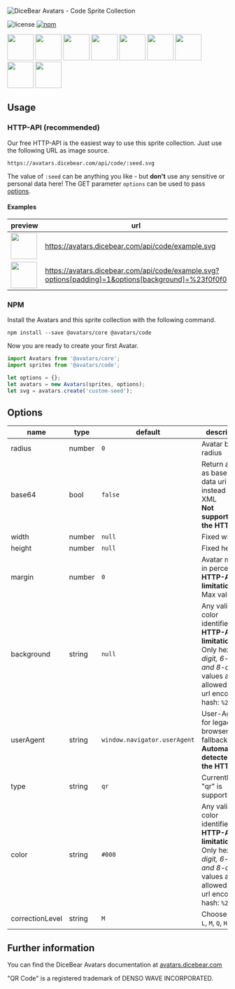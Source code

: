 ![DiceBear Avatars - Code Sprite Collection](https://raw.githubusercontent.com/DiceBear/avatars/master/packages/avatars-code-sprites/banner.svg?sanitize=true)

![license](https://img.shields.io/npm/l/@avatars/code.svg?style=flat-square)
[![npm](https://img.shields.io/npm/v/@avatars/code-sprites.svg?style=flat-square)](https://www.npmjs.com/package/@dicebear/avatars-code)

<p>
    <img src="https://avatars.dicebear.com/api/code/1.svg" width="60" />
    <img src="https://avatars.dicebear.com/api/code/2.svg" width="60" />
    <img src="https://avatars.dicebear.com/api/code/3.svg" width="60" />
    <img src="https://avatars.dicebear.com/api/code/4.svg" width="60" />
    <img src="https://avatars.dicebear.com/api/code/5.svg" width="60" />
    <img src="https://avatars.dicebear.com/api/code/6.svg" width="60" />
    <img src="https://avatars.dicebear.com/api/code/7.svg" width="60" />
    <img src="https://avatars.dicebear.com/api/code/8.svg" width="60" />
    <img src="https://avatars.dicebear.com/api/code/9.svg" width="60" />
</p>

## Usage

### HTTP-API (recommended)

Our free HTTP-API is the easiest way to use this sprite collection. Just use the following URL as image source.

    https://avatars.dicebear.com/api/code/:seed.svg

The value of `:seed` can be anything you like - but **don't** use any sensitive or personal data here! The GET parameter
`options` can be used to pass [options](#options).

#### Examples

| preview                                                                                                                    | url                                                                                               |
| -------------------------------------------------------------------------------------------------------------------------- | ------------------------------------------------------------------------------------------------- |
| <img src="https://avatars.dicebear.com/api/code/example.svg" width="60" />                                                  | https://avatars.dicebear.com/api/code/example.svg                                                  |
| <img src="https://avatars.dicebear.com/api/code/example.svg?options[padding]=1&options[background]=%23f0f0f0" width="60" /> | https://avatars.dicebear.com/api/code/example.svg?options[padding]=1&options[background]=%23f0f0f0 |

### NPM

Install the Avatars and this sprite collection with the following command.

    npm install --save @avatars/core @avatars/code

Now you are ready to create your first Avatar.

```js
import Avatars from '@avatars/core';
import sprites from '@avatars/code';

let options = {};
let avatars = new Avatars(sprites, options);
let svg = avatars.create('custom-seed');
```

## Options

| name            | type   | default                      | description                                                                                                                                       |
| --------------- | ------ | ---------------------------- | ------------------------------------------------------------------------------------------------------------------------------------------------- |
| radius          | number | `0`                          | Avatar border radius                                                                                                                              |
| base64          | bool   | `false`                      | Return avatar as base64 data uri instead of XML <br> **Not supported by the HTTP API**                                                            |
| width           | number | `null`                       | Fixed width                                                                                                                                       |
| height          | number | `null`                       | Fixed height                                                                                                                                      |
| margin          | number | `0`                          | Avatar margin in percent<br> **HTTP-API limitation** Max value `25`                                                                               |
| background      | string | `null`                       | Any valid color identifier<br> **HTTP-API limitation** Only hex _(3-digit, 6-digit and 8-digit)_ values are allowed. Use url encoded hash: `%23`. |
| userAgent       | string | `window.navigator.userAgent` | User-Agent for legacy browser fallback<br> **Automatically detected by the HTTP API**                                                             |
| type            | string | `qr`                         | Currently only "qr" is supported                                                                                                                  |
| color           | string | `#000`                       | Any valid color identifier<br> **HTTP-API limitation** Only hex _(3-digit, 6-digit and 8-digit)_ values are allowed. Use url encoded hash: `%23`. |
| correctionLevel | string | `M`                          | Choose from `L`, `M`, `Q`, `H`                                                                                                                    |

## Further information

You can find the DiceBear Avatars documentation at [avatars.dicebear.com](https://avatars.dicebear.com)

"QR Code" is a registered trademark of DENSO WAVE INCORPORATED.
